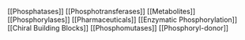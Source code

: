[[Phosphatases]]
[[Phosphotransferases]]
[[Metabolites]]
[[Phosphorylases]]
[[Pharmaceuticals]]
[[Enzymatic Phosphorylation]]
[[Chiral Building Blocks]]
[[Phosphomutases]]
[[Phosphoryl-donor]]
